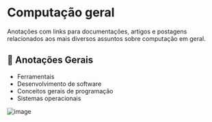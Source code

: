 # Computação geral

Anotações com links para documentações, artigos e postagens relacionados aos mais diversos assuntos sobre computação em geral.

## :closed_book:	Anotações Gerais

- Ferramentais
- Desenvolvimento de software
- Conceitos gerais de programação
- Sistemas operacionais

![image](https://user-images.githubusercontent.com/24658433/226499609-2d4148b8-b4dd-43ce-82f4-78d25e772034.png)
